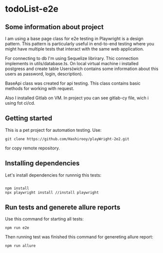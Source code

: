 # todoList-e2e

## Some information about project

I am using a base page class for e2e testing in Playwright is a design pattern. This pattern is particularly useful in end-to-end testing where you might have multiple tests that interact with the same web application.

For connecting to db I'm using Sequelize librirary. Thic connection implements in utils/database.ts. On local virtual machine i installed postgress and create table Users(wich contains some information about this users as password, login, description).

BaseApi class was created for api testing. This class contains basic methods for working with request.

Also I installed Gitlab on VM. In project you can see gitlab-cy file, wich i using fot ci/cd.

## Getting started

This is a pet project for automation testing. Use:

```
git clone https://github.com/Hashirooy/playWright-2e2.git
```

for copy remote repository.

## Installing dependencies

Let's install dependencies for runnnig this tests:

```

npm install
npx playwright install //install playwright

```

## Run tests and generete allure reports

Use this command for starting all tests:

```
npm run e2e
```

Then running test was finished this command for genereting allure report:

```
npm run allure
```
